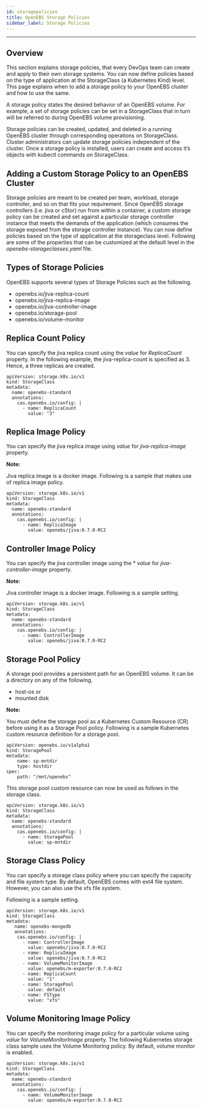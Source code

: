 ```yaml
---
id: storagepolicies
title: OpenEBS Storage Policies
sidebar_label: Storage Policies
---
```


------

## Overview

This section explains storage policies, that every DevOps team can create and apply to their own storage systems. You can now define policies based on the type of application at the StorageClass (a Kubernetes Kind) level. This page explains when to add a storage policy to your OpenEBS cluster and how to use the same.

A storage policy states the desired behavior of an OpenEBS volume. For example, a set of storage policies can be set in a StorageClass that in turn will be referred to during OpenEBS volume provisioning.

Storage policies can be created, updated, and deleted in a running OpenEBS cluster through corresponding operations on StorageClass. Cluster administrators can update storage policies independent of the cluster. Once a storage policy is installed, users can create and access it’s objects with kubectl commands on StorageClass.

## Adding a Custom Storage Policy to an OpenEBS Cluster

Storage policies are meant to be created per team, workload, storage controller, and so on that fits your requirement. Since OpenEBS storage controllers (i.e. jiva or cStor) run from within a container, a custom storage policy can be created and set against a particular storage controller instance that meets the demands of the application (which consumes the storage exposed from the storage controller instance). You can now define policies based on the type of application at the storageclass level. Following are some of the properties that can be customized at the default level in the *openebs-storageclasses.yaml* file.

## Types of Storage Policies

OpenEBS supports several types of Storage Policies such as the following.

- openebs.io/jiva-replica-count
- openebs.io/jiva-replica-image
- openebs.io/jiva-controller-image
- openebs.io/storage-pool
- openebs.io/volume-monitor

## Replica Count Policy

You can specify the jiva replica count using the *value* for *ReplicaCount* property. In the following example, the jiva-replica-count is specified as 3. Hence, a three replicas are created.

```
apiVersion: storage.k8s.io/v1
kind: StorageClass
metadata:
  name: openebs-standard
  annotations:
    cas.openebs.io/config: |
      - name: ReplicaCount
        value: "3"
```

## Replica Image Policy

You can specify the jiva replica image using *value* for *jiva-replica-image* property.

**Note:**

Jiva replica image is a docker image. Following is a sample that makes use of replica image policy.

```
apiVersion: storage.k8s.io/v1
kind: StorageClass
metadata:
  name: openebs-standard
  annotations:
    cas.openebs.io/config: |
      - name: ReplicaImage
        value: openebs/jiva:0.7.0-RC2
```

## Controller Image Policy

You can specify the jiva controller image using the * *value* for *jiva-controller-image* property.

**Note:**

Jiva controller image is a docker image. Following is a sample setting.

```
apiVersion: storage.k8s.io/v1
kind: StorageClass
metadata:
  name: openebs-standard
  annotations:
    cas.openebs.io/config: |
      - name: ControllerImage
        value: openebs/jiva:0.7.0-RC2

```

## Storage Pool Policy

A storage pool provides a persistent path for an OpenEBS volume. It can be a directory on any of the following.

- host-os or
- mounted disk

**Note:**

You must define the storage pool as a Kubernetes Custom Resource (CR) before using it as a Storage Pool policy. Following is a sample Kubernetes custom resource definition for a storage pool.

```
apiVersion: openebs.io/v1alpha1
kind: StoragePool
metadata:
    name: sp-mntdir
    type: hostdir
spec:
    path: "/mnt/openebs"
```

This storage pool custom resource can now be used as follows in the storage class.

```
apiVersion: storage.k8s.io/v1
kind: StorageClass
metadata:
  name: openebs-standard
  annotations:
    cas.openebs.io/config: |
      - name: StoragePool
        value: sp-mntdir

```

## Storage Class Policy

You can specify a storage class policy where you can specify the capacity and file system type. By default, OpenEBS comes with ext4 file system. However, you can also use the xfs file system.

Following is a sample setting.

```
apiVersion: storage.k8s.io/v1
kind: StorageClass
metadata:
   name: openebs-mongodb
   annotations:
    cas.openebs.io/config: |
      - name: ControllerImage
        value: openebs/jiva:0.7.0-RC2
      - name: ReplicaImage
        value: openebs/jiva:0.7.0-RC2
      - name: VolumeMonitorImage
        value: openebs/m-exporter:0.7.0-RC2
      - name: ReplicaCount
        value: "1"
      - name: StoragePool
        value: default
      - name: FSType
        value: "xfs"
```

## Volume Monitoring Image Policy

You can specify the monitoring image policy for a particular volume using *value* for *VolumeMonitorImage* property. The following Kubernetes storage class sample uses the Volume Monitoring policy. By default, volume monitor is enabled.

```
apiVersion: storage.k8s.io/v1
kind: StorageClass
metadata:
  name: openebs-standard
  annotations:
    cas.openebs.io/config: |
      - name: VolumeMonitorImage
        value: openebs/m-exporter:0.7.0-RC2
```

<!-- Hotjar Tracking Code for https://docs.openebs.io -->
<script>
   (function(h,o,t,j,a,r){
       h.hj=h.hj||function(){(h.hj.q=h.hj.q||[]).push(arguments)};
       h._hjSettings={hjid:785693,hjsv:6};
       a=o.getElementsByTagName('head')[0];
       r=o.createElement('script');r.async=1;
       r.src=t+h._hjSettings.hjid+j+h._hjSettings.hjsv;
       a.appendChild(r);
   })(window,document,'https://static.hotjar.com/c/hotjar-','.js?sv=');
</script>
